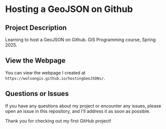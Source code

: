 # Hosting a GeoJSON on Github

## Project Description 
Learning to host a GeoJSON on Github. 
GIS Programming course, Spring 2025.


## View the Webpage  

You can view the webpage I created at `https://wolsongis.github.io/hostingGeoJSONs/`.  

## Questions or Issues  

If you have any questions about my project or encounter any issues, please open an issue in this repository, and I'll address it as soon as possible.  

Thank you for checking out my first GitHub project!  
